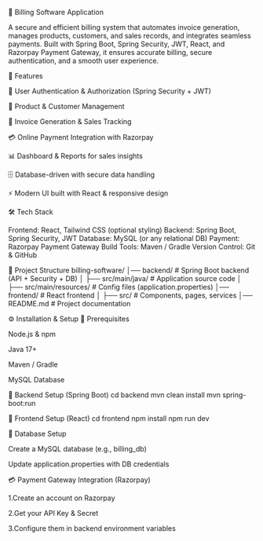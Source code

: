 📌 Billing Software Application

A secure and efficient billing system that automates invoice generation, manages products, customers, and sales records, and integrates seamless payments. Built with Spring Boot, Spring Security, JWT, React, and Razorpay Payment Gateway, it ensures accurate billing, secure authentication, and a smooth user experience.

🚀 Features

🔐 User Authentication & Authorization (Spring Security + JWT)

🛒 Product & Customer Management

📄 Invoice Generation & Sales Tracking

💳 Online Payment Integration with Razorpay

📊 Dashboard & Reports for sales insights

🗄 Database-driven with secure data handling

⚡ Modern UI built with React & responsive design

🛠️ Tech Stack

Frontend: React, Tailwind CSS (optional styling)
Backend: Spring Boot, Spring Security, JWT
Database: MySQL (or any relational DB)
Payment: Razorpay Payment Gateway
Build Tools: Maven / Gradle
Version Control: Git & GitHub

📂 Project Structure
billing-software/
│── backend/            # Spring Boot backend (API + Security + DB)
│   ├── src/main/java/  # Application source code
│   ├── src/main/resources/ # Config files (application.properties)
│── frontend/           # React frontend
│   ├── src/            # Components, pages, services
│── README.md           # Project documentation

⚙️ Installation & Setup
🔹 Prerequisites

Node.js & npm

Java 17+

Maven / Gradle

MySQL Database

🔹 Backend Setup (Spring Boot)
cd backend
mvn clean install
mvn spring-boot:run

🔹 Frontend Setup (React)
cd frontend
npm install
npm run dev

🔹 Database Setup

Create a MySQL database (e.g., billing_db)

Update application.properties with DB credentials

💳 Payment Gateway Integration (Razorpay)

1.Create an account on Razorpay

2.Get your API Key & Secret

3.Configure them in backend environment variables